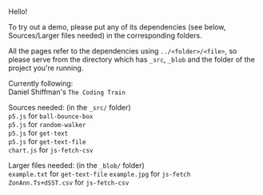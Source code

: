 Hello!

To try out a demo, please put any of its dependencies (see below, Sources/Larger files needed) in the corresponding folders.<br>

All the pages refer to the dependencies using `../<folder>/<file>`, so please serve from the directory which has `_src`, `_blob` and the folder of the project you're running.

Currently following:<br>
Daniel Shiffman's `The Coding Train`

Sources needed: (in the `_src/` folder)<br>
`p5.js` for `ball-bounce-box`<br>
`p5.js` for `random-walker`<br>
`p5.js` for `get-text`<br>
`p5.js` for `get-text-file`<br>
`chart.js` for `js-fetch-csv`

Larger files needed: (in the `_blob/` folder)<br>
`example.txt` for `get-text-file`
`example.jpg` for `js-fetch`<br>
`ZonAnn.Ts+dSST.csv` for `js-fetch-csv`<br>